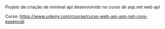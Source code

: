 ﻿Projeto de criação de minimal api desenvolvido no curso de asp.net web api

Curso: https://www.udemy.com/course/curso-web-api-asp-net-core-essencial